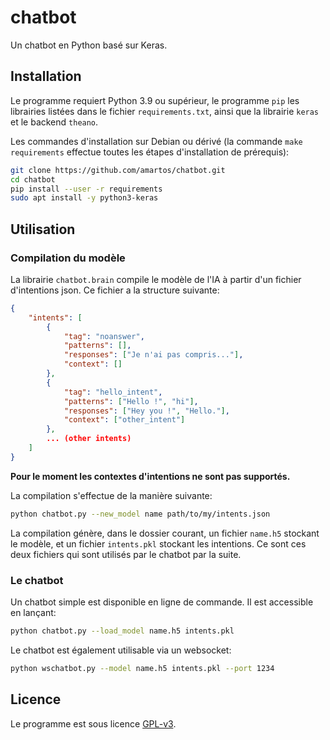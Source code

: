 # chatbot

Un chatbot en Python basé sur Keras.

## Installation

Le programme requiert Python 3.9 ou supérieur, le programme `pip` les librairies
listées dans le fichier `requirements.txt`, ainsi que la librairie `keras` et le
backend `theano`.

Les commandes d'installation sur Debian ou dérivé (la commande
`make requirements` effectue toutes les étapes d'installation de prérequis):

```bash
git clone https://github.com/amartos/chatbot.git
cd chatbot
pip install --user -r requirements
sudo apt install -y python3-keras
```

## Utilisation

### Compilation du modèle

La librairie `chatbot.brain` compile le modèle de l'IA à partir d'un fichier
d'intentions json. Ce fichier a la structure suivante:

```json
{
    "intents": [
        {
            "tag": "noanswer",
            "patterns": [],
            "responses": ["Je n'ai pas compris..."],
            "context": []
        },
        {
            "tag": "hello_intent",
            "patterns": ["Hello !", "hi"],
            "responses": ["Hey you !", "Hello."],
            "context": ["other_intent"]
        },
        ... (other intents)
    ]
}
```

**Pour le moment les contextes d'intentions ne sont pas supportés.**

La compilation s'effectue de la manière suivante:

```bash
python chatbot.py --new_model name path/to/my/intents.json
```

La compilation génère, dans le dossier courant, un fichier `name.h5` stockant le
modèle, et un fichier `intents.pkl` stockant les intentions. Ce sont ces deux
fichiers qui sont utilisés par le chatbot par la suite.

### Le chatbot

Un chatbot simple est disponible en ligne de commande. Il est accessible en
lançant:

```bash
python chatbot.py --load_model name.h5 intents.pkl
```

Le chatbot est également utilisable via un websocket:

```bash
python wschatbot.py --model name.h5 intents.pkl --port 1234
```

## Licence

Le programme est sous licence [GPL-v3](LICENSE.md).
